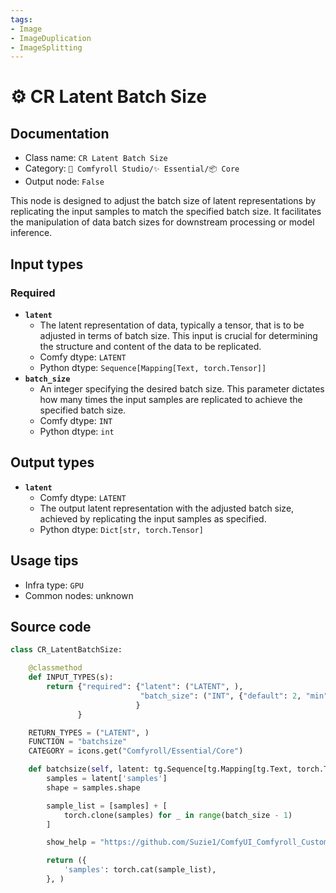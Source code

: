```yaml
---
tags:
- Image
- ImageDuplication
- ImageSplitting
---
```


# ⚙️ CR Latent Batch Size
## Documentation
- Class name: `CR Latent Batch Size`
- Category: `🧩 Comfyroll Studio/✨ Essential/📦 Core`
- Output node: `False`

This node is designed to adjust the batch size of latent representations by replicating the input samples to match the specified batch size. It facilitates the manipulation of data batch sizes for downstream processing or model inference.
## Input types
### Required
- **`latent`**
    - The latent representation of data, typically a tensor, that is to be adjusted in terms of batch size. This input is crucial for determining the structure and content of the data to be replicated.
    - Comfy dtype: `LATENT`
    - Python dtype: `Sequence[Mapping[Text, torch.Tensor]]`
- **`batch_size`**
    - An integer specifying the desired batch size. This parameter dictates how many times the input samples are replicated to achieve the specified batch size.
    - Comfy dtype: `INT`
    - Python dtype: `int`
## Output types
- **`latent`**
    - Comfy dtype: `LATENT`
    - The output latent representation with the adjusted batch size, achieved by replicating the input samples as specified.
    - Python dtype: `Dict[str, torch.Tensor]`
## Usage tips
- Infra type: `GPU`
- Common nodes: unknown


## Source code
```python
class CR_LatentBatchSize:

    @classmethod
    def INPUT_TYPES(s):
        return {"required": {"latent": ("LATENT", ),
                             "batch_size": ("INT", {"default": 2, "min": 1, "max": 999, "step": 1}),
                            }
               }

    RETURN_TYPES = ("LATENT", )
    FUNCTION = "batchsize"
    CATEGORY = icons.get("Comfyroll/Essential/Core")

    def batchsize(self, latent: tg.Sequence[tg.Mapping[tg.Text, torch.Tensor]], batch_size: int):
        samples = latent['samples']
        shape = samples.shape

        sample_list = [samples] + [
            torch.clone(samples) for _ in range(batch_size - 1)
        ]

        show_help = "https://github.com/Suzie1/ComfyUI_Comfyroll_CustomNodes/wiki/Core-Nodes#cr-latent-batch-size"

        return ({
            'samples': torch.cat(sample_list),
        }, )

```
